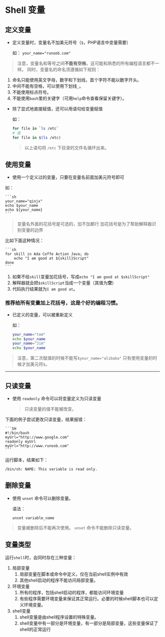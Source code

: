 # Shell 变量

## 定义变量

- 定义变量时，变量名不加美元符号（`$`，PHP语言中变量需要）

  如：
    `your_name="runoob.com"`

> 注意，变量名和等号之间**不能有空格**，这可能和熟悉的所有编程语言都不一样。
> 同时，变量名的命名须遵循如下规则：

 1. 命名只能使用英文字母，数字和下划线，首个字符不能以数字开头。
 2. 中间不能有空格，可以使用下划线`_`。
 3. 不能使用标点符号。
 4. 不能使用`bash`里的关键字（可用`help`命令查看保留关键字）。

- 除了显式地直接赋值，还可以用语句给变量赋值
  
  如：

    ```sh
    for file in `ls /etc`
    # 或
    for file in $(ls /etc)
    ```

  > 以上语句将 `/etc` 下目录的文件名循环出来。

## 使用变量

- 使用一个定义过的变量，只要在变量名前面加美元符号即可

 如：

    ```sh
    your_name="qinjx"
    echo $your_name
    echo ${your_name}
    ```

 > 变量名外面的花括号是可选的，加不加都行
 > 加花括号是为了帮助解释器识别变量的边界

 比如下面这种情况：

    ```sh
    for skill in Ada Coffe Action Java; do
        echo "I am good at ${skill}Script"
    done
    ```

1. 如果不给`skill`变量加花括号，写成`echo "I am good at $skillScript"`
2. 解释器就会把`$skillScript`当成一个变量（其值为**空**）
3. 代码执行结果就为`I am good at`。

### 推荐给所有变量加上花括号，这是个好的编程习惯。

- 已定义的变量，可以被重新定义
  
  如：

    ```sh
    your_name="tom"
    echo $your_name
    your_name="Jim"
    echo $your_name
    ```

 > 注意，第二次赋值的时候不能写`$your_name="alibaba"`
 > 只有使用变量的时候才加美元符`$`。

------

## 只读变量

- 使用 `readonly` 命令可以将变量定义为只读变量
  > 只读变量的值不能被改变。

 下面的例子尝试更改只读变量，结果报错：

    ```SH
    #!/bin/bash
    myUrl="http://www.google.com"
    readonly myUrl
    myUrl="http://www.runoob.com"
    ```
  
  运行脚本，结果如下：

   `/bin/sh: NAME: This variable is read only.`

## 删除变量

- 使用 `unset` 命令可以删除变量。

  语法：

    `unset variable_name`

 > 变量被删除后不能再次使用。
 > `unset` 命令不能删除只读变量。

## 变量类型

运行`shell`时，会同时存在三种变量：

1. 局部变量
   1. 局部变量在脚本或命令中定义，仅在当前shell实例中有效
   2. 其他shell启动的程序不能访问局部变量。
2. 环境变量
   1. 所有的程序，包括shell启动的程序，都能访问环境变量
   2. 有些程序需要环境变量来保证其正常运行。必要的时候shell脚本也可以定义环境变量。
3. shell变量
   1. shell变量是由shell程序设置的特殊变量。
   2. shell变量中有一部分是环境变量，有一部分是局部变量，这些变量保证了shell的正常运行

